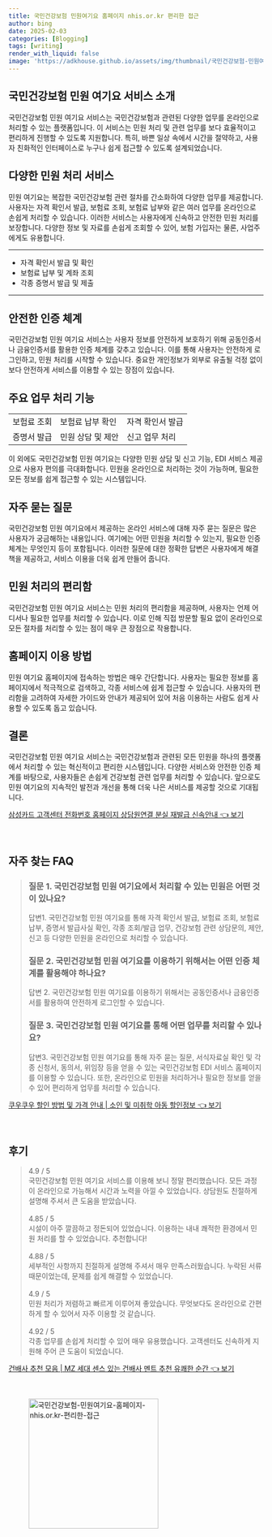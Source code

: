 ```yaml
---
title: 국민건강보험 민원여기요 홈페이지 nhis.or.kr 편리한 접근
author: bing
date: 2025-02-03
categories: [Blogging]
tags: [writing]
render_with_liquid: false
image: 'https://adkhouse.github.io/assets/img/thumbnail/국민건강보험-민원여기요-홈페이지-nhis.or.kr-편리한-접근.webp'
---
```



<h2 id='국민건강보험_민원_여기요_서비스_소개'>국민건강보험 민원 여기요 서비스 소개</h2>

<p>국민건강보험 민원 여기요 서비스는 국민건강보험과 관련된 다양한 업무를 온라인으로 처리할 수 있는 플랫폼입니다. 이 서비스는 민원 처리 및 관련 업무를 보다 효율적이고 편리하게 진행할 수 있도록 지원합니다. 특히, 바쁜 일상 속에서 시간을 절약하고, 사용자 친화적인 인터페이스로 누구나 쉽게 접근할 수 있도록 설계되었습니다.</p>

<h2 id='다양한_민원_처리_서비스'>다양한 민원 처리 서비스</h2>

<p>민원 여기요는 복잡한 국민건강보험 관련 절차를 간소화하여 다양한 업무를 제공합니다. 사용자는 자격 확인서 발급, 보험료 조회, 보험료 납부와 같은 여러 업무를 온라인으로 손쉽게 처리할 수 있습니다. 이러한 서비스는 사용자에게 신속하고 안전한 민원 처리를 보장합니다. 다양한 정보 및 자료를 손쉽게 조회할 수 있어, 보험 가입자는 물론, 사업주에게도 유용합니다.</p>

<hr />

<ul>
    <li>자격 확인서 발급 및 확인</li>
    <li>보험료 납부 및 계좌 조회</li>
    <li>각종 증명서 발급 및 제출</li>
</ul>

<hr />

<h2 id='안전한_인증_체계'>안전한 인증 체계</h2>

<p>국민건강보험 민원 여기요 서비스는 사용자 정보를 안전하게 보호하기 위해 공동인증서나 금융인증서를 활용한 인증 체계를 갖추고 있습니다. 이를 통해 사용자는 안전하게 로그인하고, 민원 처리를 시작할 수 있습니다. 중요한 개인정보가 외부로 유출될 걱정 없이 보다 안전하게 서비스를 이용할 수 있는 장점이 있습니다.</p>

<h2 id='주요_업무_처리_기능'>주요 업무 처리 기능</h2>

<table>
    <tr>
        <td>보험료 조회</td>
        <td>보험료 납부 확인</td>
        <td>자격 확인서 발급</td>
    </tr>
    <tr>
        <td>증명서 발급</td>
        <td>민원 상담 및 제안</td>
        <td>신고 업무 처리</td>
    </tr>
</table>

<p>이 외에도 국민건강보험 민원 여기요는 다양한 민원 상담 및 신고 기능, EDI 서비스 제공으로 사용자 편의를 극대화합니다. 민원을 온라인으로 처리하는 것이 가능하며, 필요한 모든 정보를 쉽게 접근할 수 있는 시스템입니다.</p>

<h2 id='자주_묻는_질문'>자주 묻는 질문</h2>

<p>국민건강보험 민원 여기요에서 제공하는 온라인 서비스에 대해 자주 묻는 질문은 많은 사용자가 궁금해하는 내용입니다. 여기에는 어떤 민원을 처리할 수 있는지, 필요한 인증 체계는 무엇인지 등이 포함됩니다. 이러한 질문에 대한 정확한 답변은 사용자에게 해결책을 제공하고, 서비스 이용을 더욱 쉽게 만들어 줍니다.</p>

<h2 id='민원_처리의_편리함'>민원 처리의 편리함</h2>

<p>국민건강보험 민원 여기요 서비스는 민원 처리의 편리함을 제공하며, 사용자는 언제 어디서나 필요한 업무를 처리할 수 있습니다. 이로 인해 직접 방문할 필요 없이 온라인으로 모든 절차를 처리할 수 있는 점이 매우 큰 장점으로 작용합니다.</p>

<h2 id='홈페이지_이용_방법'>홈페이지 이용 방법</h2>

<p>민원 여기요 홈페이지에 접속하는 방법은 매우 간단합니다. 사용자는 필요한 정보를 홈페이지에서 적극적으로 검색하고, 각종 서비스에 쉽게 접근할 수 있습니다. 사용자의 편리함을 고려하여 자세한 가이드와 안내가 제공되어 있어 처음 이용하는 사람도 쉽게 사용할 수 있도록 돕고 있습니다. </p>

<h2 id='결론'>결론</h2>

<p>국민건강보험 민원 여기요 서비스는 국민건강보험과 관련된 모든 민원을 하나의 플랫폼에서 처리할 수 있는 혁신적이고 편리한 시스템입니다. 다양한 서비스와 안전한 인증 체계를 바탕으로, 사용자들은 손쉽게 건강보험 관련 업무를 처리할 수 있습니다. 앞으로도 민원 여기요의 지속적인 발전과 개선을 통해 더욱 나은 서비스를 제공할 것으로 기대됩니다.</p>


<p><a class="click-button" title="삼성카드 고객센터 전화번호 홈페이지 상담원연결 분실 재발급 신속안내" href="https://adkhouse.github.io/posts/%EC%82%BC%EC%84%B1%EC%B9%B4%EB%93%9C-%EA%B3%A0%EA%B0%9D%EC%84%BC%ED%84%B0-%EC%A0%84%ED%99%94%EB%B2%88%ED%98%B8-%ED%99%88%ED%8E%98%EC%9D%B4%EC%A7%80-%EC%83%81%EB%8B%B4%EC%9B%90%EC%97%B0%EA%B2%B0-%EB%B6%84%EC%8B%A4-%EC%9E%AC%EB%B0%9C%EA%B8%89-%EC%8B%A0%EC%86%8D%EC%95%88%EB%82%B4/" rel="dofollow">삼성카드 고객센터 전화번호 홈페이지 상담원연결 분실 재발급 신속안내 👈 보기</a></p><br>
<h2 id='자주_찾는_FAQ'>자주 찾는 FAQ</h2>
<div itemscope="" itemtype="https://schema.org/FAQPage"> 
<blockquote> 
<div itemscope="" itemprop="mainEntity" itemtype="https://schema.org/Question"> 
<h3 itemprop="name">질문 1. 국민건강보험 민원 여기요에서 처리할 수 있는 민원은 어떤 것이 있나요?</h3> 
<div itemscope="" itemprop="acceptedAnswer" itemtype="https://schema.org/Answer"> 
<span itemprop="text"> 
<p>답변1. 국민건강보험 민원 여기요를 통해 자격 확인서 발급, 보험료 조회, 보험료 납부, 증명서 발급사실 확인, 각종 조회/발급 업무, 건강보험 관련 상담문의, 제안, 신고 등 다양한 민원을 온라인으로 처리할 수 있습니다.</p> 
</span> 
</div> 
</div> 

<div itemscope="" itemprop="mainEntity" itemtype="https://schema.org/Question"> 
<h3 itemprop="name">질문 2. 국민건강보험 민원 여기요를 이용하기 위해서는 어떤 인증 체계를 활용해야 하나요?</h3> 
<div itemscope="" itemprop="acceptedAnswer" itemtype="https://schema.org/Answer"> 
<span itemprop="text"> 
<p>답변 2. 국민건강보험 민원 여기요를 이용하기 위해서는 공동인증서나 금융인증서를 활용하여 안전하게 로그인할 수 있습니다.</p> 
</span> 
</div> 
</div> 

<div itemscope="" itemprop="mainEntity" itemtype="https://schema.org/Question"> 
<h3 itemprop="name">질문 3. 국민건강보험 민원 여기요를 통해 어떤 업무를 처리할 수 있나요?</h3> 
<div itemscope="" itemprop="acceptedAnswer" itemtype="https://schema.org/Answer"> 
<span itemprop="text"> 
<p>답변3. 국민건강보험 민원 여기요를 통해 자주 묻는 질문, 서식자료실 확인 및 각종 신청서, 동의서, 위임장 등을 얻을 수 있는 국민건강보험 EDI 서비스 홈페이지를 이용할 수 있습니다. 또한, 온라인으로 민원을 처리하거나 필요한 정보를 얻을 수 있어 편리하게 업무를 처리할 수 있습니다.</p> 
</span> 
</div> 
</div> 
</blockquote> 
</div>
<p><a class="click-button" title="쿠우쿠우 할인 방법 및 가격 안내 | 소인 및 미취학 아동 할인정보" href="https://adkhouse.github.io/posts/%EC%BF%A0%EC%9A%B0%EC%BF%A0%EC%9A%B0-%ED%95%A0%EC%9D%B8-%EB%B0%A9%EB%B2%95-%EB%B0%8F-%EA%B0%80%EA%B2%A9-%EC%95%88%EB%82%B4-%EC%86%8C%EC%9D%B8-%EB%B0%8F-%EB%AF%B8%EC%B7%A8%ED%95%99-%EC%95%84%EB%8F%99-%ED%95%A0%EC%9D%B8%EC%A0%95%EB%B3%B4/" rel="dofollow">쿠우쿠우 할인 방법 및 가격 안내 | 소인 및 미취학 아동 할인정보 👈 보기</a></p><br>
<h2 id='후기'>후기</h2>
<div itemscope itemtype="https://schema.org/Product">
  <blockquote>
  <div itemprop="review" itemscope itemtype="https://schema.org/Review">
      <div itemprop="reviewRating" itemscope itemtype="https://schema.org/Rating"> <span itemprop="ratingValue">4.9</span> / <span itemprop="bestRating">5</span> </div>
      <span itemprop="reviewBody">국민건강보험 민원 여기요 서비스를 이용해 보니 정말 편리했습니다. 모든 과정이 온라인으로 가능해서 시간과 노력을 아낄 수 있었습니다. 상담원도 친절하게 설명해 주셔서 큰 도움을 받았습니다.</span>
  </div>
  <br>
  <div itemprop="review" itemscope itemtype="https://schema.org/Review">
      <div itemprop="reviewRating" itemscope itemtype="https://schema.org/Rating"> <span itemprop="ratingValue">4.85</span> / <span itemprop="bestRating">5</span> </div>
      <span itemprop="reviewBody">시설이 아주 깔끔하고 정돈되어 있었습니다. 이용하는 내내 쾌적한 환경에서 민원 처리를 할 수 있었습니다. 추천합니다!</span>
  </div>
  <br>
  <div itemprop="review" itemscope itemtype="https://schema.org/Review">
      <div itemprop="reviewRating" itemscope itemtype="https://schema.org/Rating"> <span itemprop="ratingValue">4.88</span> / <span itemprop="bestRating">5</span> </div>
      <span itemprop="reviewBody">세부적인 사항까지 친절하게 설명해 주셔서 매우 만족스러웠습니다. 누락된 서류 때문이었는데, 문제를 쉽게 해결할 수 있었습니다.</span>
  </div>
  <br>
  <div itemprop="review" itemscope itemtype="https://schema.org/Review">
      <div itemprop="reviewRating" itemscope itemtype="https://schema.org/Rating"> <span itemprop="ratingValue">4.9</span> / <span itemprop="bestRating">5</span> </div>
      <span itemprop="reviewBody">민원 처리가 저렴하고 빠르게 이루어져 좋았습니다. 무엇보다도 온라인으로 간편하게 할 수 있어서 자주 이용할 것 같습니다.</span>
  </div>
  <br>
  <div itemprop="review" itemscope itemtype="https://schema.org/Review">
      <div itemprop="reviewRating" itemscope itemtype="https://schema.org/Rating"> <span itemprop="ratingValue">4.92</span> / <span itemprop="bestRating">5</span> </div>
      <span itemprop="reviewBody">각종 업무를 손쉽게 처리할 수 있어 매우 유용했습니다. 고객센터도 신속하게 지원해 주어 큰 도움이 되었습니다.</span>
  </div>
  </blockquote>
</div>
<p><a class="click-button" title="건배사 추천 모음 | MZ 세대 센스 있는 건배사 멘트 추천 유쾌한 순간" href="https://adkhouse.github.io/posts/%EA%B1%B4%EB%B0%B0%EC%82%AC-%EC%B6%94%EC%B2%9C-%EB%AA%A8%EC%9D%8C-MZ-%EC%84%B8%EB%8C%80-%EC%84%BC%EC%8A%A4-%EC%9E%88%EB%8A%94-%EA%B1%B4%EB%B0%B0%EC%82%AC-%EB%A9%98%ED%8A%B8-%EC%B6%94%EC%B2%9C-%EC%9C%A0%EC%BE%8C%ED%95%9C-%EC%88%9C%EA%B0%84/" rel="dofollow">건배사 추천 모음 | MZ 세대 센스 있는 건배사 멘트 추천 유쾌한 순간 👈 보기</a></p><br>
<figure class="image"><img src="https://adkhouse.github.io/assets/img/thumbnail/국민건강보험-민원여기요-홈페이지-nhis.or.kr-편리한-접근.webp" alt="국민건강보험-민원여기요-홈페이지-nhis.or.kr-편리한-접근" width="256" height="256"></figure>